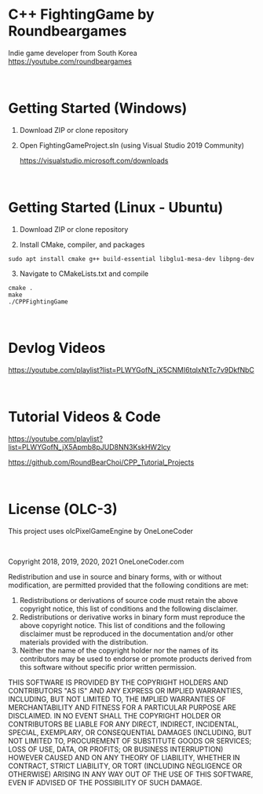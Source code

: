 # C++ FightingGame by Roundbeargames

Indie game developer from South Korea
<br>
https://youtube.com/roundbeargames

<br>

# Getting Started (Windows)

1. Download ZIP or clone repository

2. Open FightingGameProject.sln (using Visual Studio 2019 Community)

    https://visualstudio.microsoft.com/downloads

<br>

# Getting Started (Linux - Ubuntu)

1. Download ZIP or clone repository

2. Install CMake, compiler, and packages

```
sudo apt install cmake g++ build-essential libglu1-mesa-dev libpng-dev
```

3. Navigate to CMakeLists.txt and compile

```
cmake .
make
./CPPFightingGame
```

<br>

# Devlog Videos

https://youtube.com/playlist?list=PLWYGofN_jX5CNMI6tqlxNtTc7v9DkfNbC

<br>

# Tutorial Videos & Code

https://youtube.com/playlist?list=PLWYGofN_jX5Apmb8pJUD8NN3KskHW2lcy

https://github.com/RoundBearChoi/CPP_Tutorial_Projects

<br>

# License (OLC-3)

This project uses olcPixelGameEngine by OneLoneCoder

<br>

Copyright 2018, 2019, 2020, 2021 OneLoneCoder.com

Redistribution and use in source and binary forms, with or without modification, are permitted provided that the following conditions are met:

1. Redistributions or derivations of source code must retain the above copyright notice, this list of conditions and the following disclaimer.
2. Redistributions or derivative works in binary form must reproduce the above copyright notice. This list of conditions and the following disclaimer must be reproduced in the documentation and/or other materials provided with the distribution.
3. Neither the name of the copyright holder nor the names of its contributors may be used to endorse or promote products derived from this software without specific prior written permission.

THIS SOFTWARE IS PROVIDED BY THE COPYRIGHT HOLDERS AND CONTRIBUTORS "AS IS" AND ANY EXPRESS OR IMPLIED WARRANTIES, INCLUDING, BUT NOT LIMITED TO, THE IMPLIED WARRANTIES OF MERCHANTABILITY AND FITNESS FOR A PARTICULAR PURPOSE ARE DISCLAIMED. IN NO EVENT SHALL THE COPYRIGHT HOLDER OR CONTRIBUTORS BE LIABLE FOR ANY DIRECT, INDIRECT, INCIDENTAL, SPECIAL, EXEMPLARY, OR CONSEQUENTIAL DAMAGES (INCLUDING, BUT NOT LIMITED TO, PROCUREMENT OF SUBSTITUTE GOODS OR SERVICES; LOSS OF USE, DATA, OR PROFITS; OR BUSINESS INTERRUPTION) HOWEVER CAUSED AND ON ANY THEORY OF LIABILITY, WHETHER IN CONTRACT, STRICT LIABILITY, OR TORT (INCLUDING NEGLIGENCE OR OTHERWISE) ARISING IN ANY WAY OUT OF THE USE OF THIS SOFTWARE, EVEN IF ADVISED OF THE POSSIBILITY OF SUCH DAMAGE.
